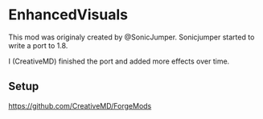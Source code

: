 # EnhancedVisuals
This mod was originaly created by @SonicJumper. Sonicjumper started to write a port to 1.8.

I (CreativeMD) finished the port and added more effects over time.

## Setup
https://github.com/CreativeMD/ForgeMods
